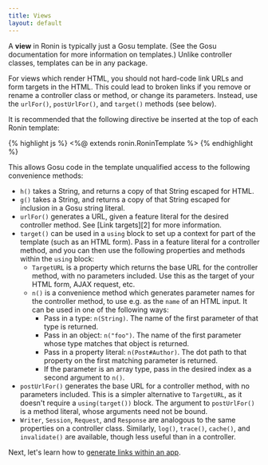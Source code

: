 ```yaml
---
title: Views
layout: default
---
```


A **view** in Ronin is typically just a Gosu template. (See the Gosu
documentation for more information on templates.) Unlike controller classes,
templates can be in any package.

For views which render HTML, you should not hard-code link URLs and form
targets in the HTML. This could lead to broken links if you remove or rename a
controller class or method, or change its parameters. Instead, use the
`urlFor()`, `postUrlFor()`, and `target()` methods (see below).

It is recommended that the following directive be inserted at the top of each
Ronin template:

{% highlight js %}
    <%@ extends ronin.RoninTemplate %>
{% endhighlight %}

This allows Gosu code in the template unqualified access to the following
convenience methods:

  * `h()` takes a String, and returns a copy of that String escaped for HTML.
  * `g()` takes a String, and returns a copy of that String escaped for inclusion in a Gosu string literal.
  * `urlFor()` generates a URL, given a feature literal for the desired controller method. See [Link targets][2] for more information.
  * `target()` can be used in a `using` block to set up a context for part of the template (such as an HTML form). Pass in a feature literal for a controller method, and you can then use the following properties and methods within the `using` block:
    * `TargetURL` is a property which returns the base URL for the controller method, with no parameters included. Use this as the target of your HTML form, AJAX request, etc.
    * `n()` is a convenience method which generates parameter names for the controller method, to use e.g. as the `name` of an HTML input. It can be used in one of the following ways:
      * Pass in a type: `n(String)`. The name of the first parameter of that type is returned.
      * Pass in an object: `n("foo")`. The name of the first parameter whose type matches that object is returned.
      * Pass in a property literal: `n(Post#Author)`. The dot path to that property on the first matching parameter is returned.
      * If the parameter is an array type, pass in the desired index as a second argument to `n()`.
  * `postUrlFor()` generates the base URL for a controller method, with no parameters included. This is a simpler alternative to `TargetURL`, as it doesn't require a `using(target())` block. The argument to `postUrlFor()` is a
method literal, whose arguments need not be bound.
  * `Writer`, `Session`, `Request`, and `Response` are analogous to the same properties on a controller class. Similarly, `log()`, `trace()`, `cache()`, and `invalidate()` are available, though less useful than in a controller.

Next, let's learn how to [generate links within an app](Link-Targets.html).
